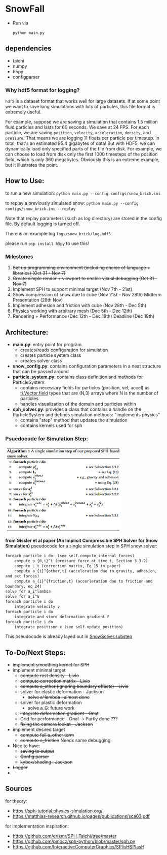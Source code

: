 # SnowFall
- Run via
    ```
    python main.py
    ```

## dependencies
- taichi
- numpy
- h5py
- configparser

### Why hdf5 format for logging?
`hdf5` is a dataset format that works well for large datasets. If at some point we want to save long simulations with lots of particles, this file format is extremely useful.

For example, suppose we are saving a simulation that contains 1.5 million fluid particles and lasts for 60 seconds. We save at 24 FPS. For each particle, we are saving `position`, `velocity`, `acceleration`, `density`, and `pressure`. That means we are logging 11 floats per particle per timestep. In total, that's an estimated 95.4 gigabytes of data! But with HDF5, we can dynamically load only specified parts of the file from disk. For example, we can choose to load from disk only the first 1000 timesteps of the position field, which is only 360 megabytes. Obviously this is an extreme example, but it illustrates the point.

## How to Use:
to run a new simulation:
`python main.py --config configs/snow_brick.ini`

to replay a previously simulated snow:
`python main.py --config configs/snow_brick.ini --replay`

Note that replay parameters (such as log directory) are stored in the config file. By default logging is turned off.

There is an example log `logs/snow_brick/log.hdf5`

please run `pip install h5py` to use this!

### Milestones
1. ~~Set up programming environment (including choice of language + libraries) (Oct 31 - Nov 7)~~
2. ~~Create simple render + viewport to enable visual debugging (Oct 31 - Nov 7)~~
3. Implement SPH to support minimal target (Nov 7th - 21st) 
4. Show compression of snow due to cube (Nov 21st - Nov 28th)
Midterm Presentation (28th Nov)
5. Implement adhesion and friction with cube (Nov 28th - Dec 5th)
6. Physics working with arbitrary mesh (Dec 5th - Dec 12th)
7. Rendering + Performance (Dec 12th - Dec 19th)
Deadline (Dec 19th)


## Architecture:
- **main.py**: entry point for program.
    - creates/reads configuration for simulation
    - creates particle system class
    - creates solver class
- **snow_config.py**: contains configuration parameters in a neat structure that can be passed around
- **particle_system.py**: contains class definition and methods for ParticleSystem:
    - contains necessary fields for particles (position, vel, accel) as [ti.Vector.field](https://docs.taichi-lang.org/docs/field#vector-fields) types that are (N,3) arrays where N is the number of particles
    - handles visualization of the domain and particles within
- **sph_solver.py**: provides a class that contains a handle on the ParticleSystem and defines simulation methods: "implements physics"
    - contains "step" method that updates the simulation
    - contains kernels used for sph

### Psuedocode for Simulation Step:
![algorithm_outline](images/algorithm_outline.png)

**from Gissler et al paper (An Implicit Compressible SPH Solver for Snow Simulation)**
pseudocode for a single simulation step in SPH snow solver:
```
foreach particle i do: (see self.compute_internal_forces)
    compute p_{0,i}^t (pressure force at time t, Section 3.3.2)
    compute L_t (correction matrix, Eq 15 in paper)
    compute a_{i}^{other,t} (acceleration due to gravity, adhesion, and ext forces)
    compute a_{i}^{friction,t} (accerleration due to friction and boundary, eq 24)
solve for a_i^lambda
solve for a_i^G
foreach particle i do
    integrate velocity v
foreach particle i do 
    integrate and store deformation gradient F
foreach particle i do
    integrate positison x (see self.update_position)
```
This pseudocode is already layed out in [SnowSolver.substep](sph_solver.py)
## To-Do/Next Steps:
- ~~implement smoothing kernel for SPH~~
- implement minimal target
    - ~~compute rest density - Livio~~
    - ~~compute correction matrix - Livio~~
    - ~~compute a_other (ignoring boundary effects) - Livio~~
    - solver for elastic deformation - Jackson
        - ~~solve a^lambda : almost done~~
    - solver for plastic deformation
        - solve a_G: future work
    - ~~integrate deformation gradient - Onat~~
    - ~~Grid for performance - Onat -> Partly done ???~~
    - ~~fixing the camera lookat - Jackson~~
- implement desired target
    - ~~compute full a_other term~~
    - ~~compute a_friction~~ Needs some debugging
- Nice to have:
    - ~~saving to output~~
    - ~~Config parser~~
    - ~~kybox/shading : Jackson~~
- ~~Logger~~
- 

## Sources
for theory:
- https://sph-tutorial.physics-simulation.org/
- https://matthias-research.github.io/pages/publications/sca03.pdf 


for implementation inspiration:
- https://github.com/erizmr/SPH_Taichi/tree/master
- https://github.com/pmocz/sph-python/blob/master/sph.py
- https://github.com/InteractiveComputerGraphics/SPlisHSPlasH
